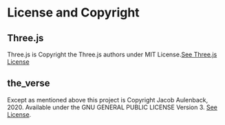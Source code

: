 # License and Copyright

## Three.js
Three.js is Copyright the Three.js authors under MIT License.[See Three.js License](libs/threejs/LICENSE)

##  the\_verse
Except as mentioned above this project is Copyright Jacob Aulenback, 2020. Available under the GNU GENERAL PUBLIC LICENSE Version 3. [See License](LICENSE).
